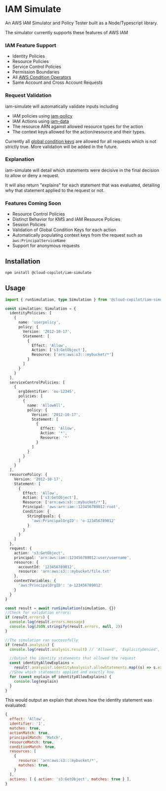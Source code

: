 # IAM Simulate

An AWS IAM Simulator and Policy Tester built as a Node/Typescript library.

The simulator currently supports these features of AWS IAM

### IAM Feature Support

- Identity Policies
- Resource Policies
- Service Control Policies
- Permission Boundaries
- All [AWS Condition Operators](https://docs.aws.amazon.com/IAM/latest/UserGuide/reference_policies_elements_condition_operators.html)
- Same Account and Cross Account Requests

### Request Validation

iam-simulate will automatically validate inputs including

- IAM policies using [iam-policy](https://github.com/cloud-copilot/iam-policy)
- IAM Actions using [iam-data](https://github.com/cloud-copilot/iam-data)
- The resource ARN against allowed resource types for the action
- The context keys allowed for the action/resource and their types.

Currently all [global condition keys](https://docs.aws.amazon.com/IAM/latest/UserGuide/reference_policies_condition-keys.html) are allowed for all requests which is not strictly true. More validation will be added in the future.

### Explanation

iam-simulate will detail which statements were decisive in the final decision to allow or deny a request.

It will also return "explains" for each statement that was evaluated, detailing why that statement applied to the request or not.

### Features Coming Soon

- Resource Control Policies
- Distinct Behavior for KMS and IAM Resource Policies
- Session Policies
- Validation of Global Condition Keys for each action
- Automatically populating context keys from the request such as `aws:PrincipalServiceName`
- Support for anonymous requests

## Installation

```bash
npm install @cloud-copilot/iam-simulate
```

## Usage

```typescript
import { runSimulation, type Simulation } from '@cloud-copilot/iam-simulate'

const simulation: Simulation = {
  identityPolicies: [
    {
      name: 'userpolicy',
      policy: {
        Version: '2012-10-17',
        Statement: [
          {
            Effect: 'Allow',
            Action: ['s3:GetObject'],
            Resource: ['arn:aws:s3:::mybucket/*']
          }
        ]
      }
    }
  ],
  serviceControlPolicies: [
    {
      orgIdentifier: 'ou-12345',
      policies: [
        {
          name: 'AllowAll',
          policy: {
            Version: '2012-10-17',
            Statement: [
              {
                Effect: 'Allow',
                Action: '*',
                Resource: '*'
              }
            ]
          }
        }
      ]
    }
  ],
  resourcePolicy: {
    Version: '2012-10-17',
    Statement: [
      {
        Effect: 'Allow',
        Action: ['s3:GetObject'],
        Resource: ['arn:aws:s3:::mybucket/*'],
        Principal: 'aws:arn:iam::123456789012:root',
        Condition: {
          StringEquals: {
            'aws:PrincipalOrgID': 'o-123456789012'
          }
        }
      }
    ]
  },
  request: {
    action: 's3:GetObject',
    principal: 'arn:aws:iam::123456789012:user/username',
    resource: {
      accountId: '123456789012',
      resource: 'arn:aws:s3:::mybucket/file.txt'
    },
    contextVariables: {
      'aws:PrincipalOrgID': 'o-123456789012'
    }
  }
}

const result = await runSimulation(simulation, {})
//Check for validation errors:
if (result.errors) {
  console.log(result.errors.message)
  console.log(JSON.stringify(result.errors, null, 2))
}

//The simulation ran successfully
if (result.analysis) {
  console.log(result.analysis.result) // 'Allowed', 'ExplicityDenied', or 'ImplicitlyDenied'

  //Output the identity statements that allowed the request
  const identityAllowExplains =
    result?.analysis?.identityAnalysis?.allowStatements.map((s) => s.explain) || []
  //Show which statements applied and exactly how.
  for (const explain of identityAllowExplains) {
    console.log(explain)
  }
}
```

This would output an explain that shows how the identity statement was evaluated:

```javascript
{
  effect: 'Allow',
  identifier: '1',
  matches: true,
  actionMatch: true,
  principalMatch: 'Match',
  resourceMatch: true,
  conditionMatch: true,
  resources: [
    {
      resource: 'arn:aws:s3:::mybucket/*',
      matches: true,
    }
  ],
  actions: [ { action: 's3:GetObject', matches: true } ],
}
```
